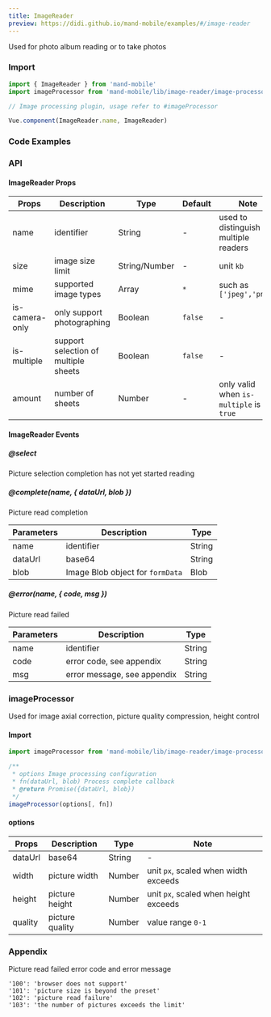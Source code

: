 ```yaml
---
title: ImageReader
preview: https://didi.github.io/mand-mobile/examples/#/image-reader
---
```


Used for photo album reading or to take photos

### Import

```javascript
import { ImageReader } from 'mand-mobile'
import imageProcessor from 'mand-mobile/lib/image-reader/image-processor'

// Image processing plugin, usage refer to #imageProcessor

Vue.component(ImageReader.name, ImageReader)
```

### Code Examples
<!-- DEMO -->

### API

#### ImageReader Props
|Props | Description | Type | Default | Note |
|----|-----|------|------|------|
|name|identifier|String|-|used to distinguish multiple readers|
|size|image size limit|String/Number|-|unit `kb`|
|mime|supported image types|Array|`*`|such as `['jpeg','png']`|
|is-camera-only|only support photographing|Boolean|`false`|-|
|is-multiple|support selection of multiple sheets|Boolean|`false`|-|
|amount|number of sheets|Number|-|only valid when `is-multiple` is `true`|

#### ImageReader Events

##### @select
Picture selection completion has not yet started reading

##### @complete(name, { dataUrl, blob })
Picture read completion

|Parameters | Description | Type|
|----|-----|------|
|name|identifier|String|
|dataUrl|base64|String|
|blob|Image Blob object for `formData`|Blob|

##### @error(name, { code, msg })
Picture read failed

|Parameters | Description | Type|
|----|-----|------|
|name|identifier|String|
|code|error code, see appendix|String|
|msg|error message, see appendix|String|

### imageProcessor

Used for image axial correction, picture quality compression, height control

#### Import

```javascript
import imageProcessor from 'mand-mobile/lib/image-reader/image-processor'

/**
 * options Image processing configuration
 * fn(dataUrl, blob) Process complete callback
 * @return Promise({dataUrl, blob})
 */
imageProcessor(options[, fn])

```

#### options

|Props | Description | Type | Note |
|----|-----|------|------|
|dataUrl|base64|String|-|
|width|picture width|Number|unit `px`, scaled when width exceeds|
|height|picture height|Number|unit `px`, scaled when height exceeds|
|quality|picture quality|Number|value range `0-1`|

### Appendix
Picture read failed error code and error message

```
'100': 'browser does not support'
'101': 'picture size is beyond the preset'
'102': 'picture read failure'
'103': 'the number of pictures exceeds the limit'
```